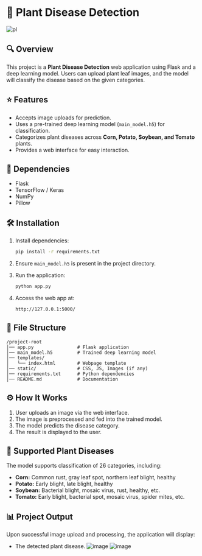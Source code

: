 # 🌱 Plant Disease Detection
![pl](https://github.com/user-attachments/assets/1571d79e-fd16-496b-9ad2-e2b5d720f48a)


## 🔍 Overview
This project is a **Plant Disease Detection** web application using Flask and a deep learning model. Users can upload plant leaf images, and the model will classify the disease based on the given categories.

## ⭐ Features
- Accepts image uploads for prediction.
- Uses a pre-trained deep learning model (`main_model.h5`) for classification.
- Categorizes plant diseases across **Corn, Potato, Soybean, and Tomato** plants.
- Provides a web interface for easy interaction.

## 🧩 Dependencies
- Flask
- TensorFlow / Keras
- NumPy
- Pillow

## 🛠 Installation

1. Install dependencies:
   ```bash
   pip install -r requirements.txt
   ```

2. Ensure `main_model.h5` is present in the project directory.

3. Run the application:
   ```bash
   python app.py
   ```

4. Access the web app at:
   ```
   http://127.0.0.1:5000/
   ```

## 📂 File Structure
```
/project-root
│── app.py                # Flask application
│── main_model.h5         # Trained deep learning model
│── templates/
│   └── index.html        # Webpage template
│── static/               # CSS, JS, Images (if any)
│── requirements.txt      # Python dependencies
│── README.md             # Documentation
```

## ⚙️ How It Works
1. User uploads an image via the web interface.
2. The image is preprocessed and fed into the trained model.
3. The model predicts the disease category.
4. The result is displayed to the user.

## 🌾 Supported Plant Diseases
The model supports classification of 26 categories, including:
- **Corn:** Common rust, gray leaf spot, northern leaf blight, healthy
- **Potato:** Early blight, late blight, healthy
- **Soybean:** Bacterial blight, mosaic virus, rust, healthy, etc.
- **Tomato:** Early blight, bacterial spot, mosaic virus, spider mites, etc.

## 📊 Project Output
Upon successful image upload and processing, the application will display:
- The detected plant disease.
![image](https://github.com/user-attachments/assets/5df3b9f1-cfeb-4385-acb2-e1a9f49f430b)
![image](https://github.com/user-attachments/assets/1e7fe0a0-df65-460f-ad58-df95db082402)







